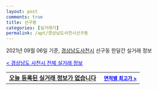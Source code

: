 ```yaml
---
layout: post
comments: true
title: 선구동
categories: [실거래가]
permalink: /apt/경상남도사천시선구동
---
```


2021년 09월 06일 기준, <a href="/apt/경상남도사천시">경상남도사천시</a> 선구동 한달간 실거래 정보

<a style="color: blue;" href="/apt/경상남도사천시">< 경상남도 사천시 전체 실거래 정보</a>
<!---- start ---->
<table>
  <tr>
    <td colspan="4" style="font-weight: bold;"><a href="/apt/경상남도사천시선구동{name_without_space}">오늘 등록된 실거래 정보가 없습니다</a> &nbsp;&nbsp;&nbsp; <a style="color: blue; font-size: smaller;" href="/apt/경상남도사천시선구동{name_without_space}">면적별 최고가 ></a></td>
  </tr>
    
</table>
<!---- end ---->
    